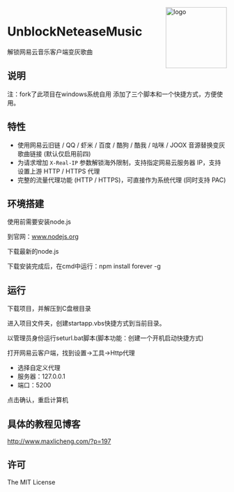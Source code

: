 <img src="https://user-images.githubusercontent.com/26399680/47980314-0e3f1700-e102-11e8-8857-e3436ecc8beb.png" alt="logo" width="140" height="140" align="right">

# UnblockNeteaseMusic

解锁网易云音乐客户端变灰歌曲

## 说明

注：fork了此项目在windows系统自用
添加了三个脚本和一个快捷方式，方便使用。

## 特性

- 使用网易云旧链 / QQ / 虾米 / 百度 / 酷狗 / 酷我 / 咕咪 / JOOX 音源替换变灰歌曲链接 (默认仅启用前四)
- 为请求增加 `X-Real-IP` 参数解锁海外限制，支持指定网易云服务器 IP，支持设置上游 HTTP / HTTPS 代理
- 完整的流量代理功能 (HTTP / HTTPS)，可直接作为系统代理 (同时支持 PAC)

## 环境搭建

使用前需要安装node.js

到官网：www.nodejs.org

下载最新的node.js

下载安装完成后，在cmd中运行：npm install forever -g

## 运行

下载项目，并解压到C盘根目录

进入项目文件夹，创建startapp.vbs快捷方式到当前目录。

以管理员身份运行seturl.bat脚本(脚本功能：创建一个开机启动快捷方式)

打开网易云客户端，找到设置->工具->Http代理
- 选择自定义代理
- 服务器：127.0.0.1
- 端口：5200

点击确认，重启计算机

## 具体的教程见博客

http://www.maxlicheng.com/?p=197

## 许可

The MIT License
